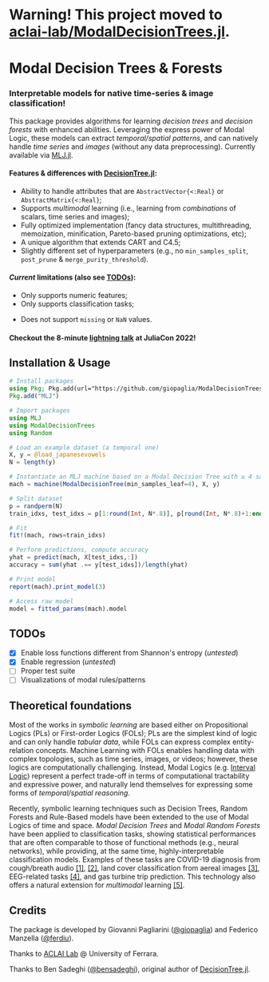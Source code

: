 # Warning! This project moved to [aclai-lab/ModalDecisionTrees.jl](https://github.com/aclai-lab/ModalDecisionTrees.jl).

# Modal Decision Trees & Forests

### Interpretable models for native time-series & image classification!

This package provides algorithms for learning *decision trees* and *decision forests* with enhanced abilities.
Leveraging the express power of Modal Logic, these models can extract *temporal/spatial patterns*, and can natively handle *time series* and *images* (without any data preprocessing). Currently available via [MLJ.jl](https://github.com/alan-turing-institute/MLJ.jl).

#### Features & differences with [DecisionTree.jl](https://github.com/JuliaAI/DecisionTree.jl):
- Ability to handle attributes that are `AbstractVector{<:Real}` or `AbstractMatrix{<:Real}`;
- Supports *multimodal* learning (i.e., learning from *combinations* of scalars, time series and images);
- Fully optimized implementation (fancy data structures, multithreading, memoization, minification, Pareto-based pruning optimizations, etc);
- A unique algorithm that extends CART and C4.5;
- Slightly different set of hyperparameters (e.g., no `min_samples_split`, `post_prune` & `merge_purity_threshold`).
<!-- - TODO -->
<!-- - Four pruning conditions: max_depth, min_samples_leaf, min_purity_increase, max_purity_at_leaf -->
<!-- TODO - Top-down pre-pruning & post-pruning -->
<!-- - Bagging (Random Forests) TODO dillo meglio -->

#### *Current* limitations (also see [TODOs](#todos)):
- Only supports numeric features;
- Only supports classification tasks;
<!-- - Only available via [MLJ.jl](https://github.com/alan-turing-institute/MLJ.jl); -->
- Does not support `missing` or `NaN` values.

#### Checkout the 8-minute [lightning talk](https://www.youtube.com/watch?v=8F1vZsl8Zvg) at JuliaCon 2022!

<!-- 
## Installation

Simply type the following commands in Julia's REPL:

```julia
using Pkg; Pkg.add(url="https://github.com/giopaglia/ModalDecisionTrees.jl")
```
-->

## Installation & Usage

```julia
# Install packages
using Pkg; Pkg.add(url="https://github.com/giopaglia/ModalDecisionTrees.jl")
Pkg.add("MLJ")

# Import packages
using MLJ
using ModalDecisionTrees
using Random

# Load an example dataset (a temporal one)
X, y = @load_japanesevowels
N = length(y)

# Instantiate an MLJ machine based on a Modal Decision Tree with ≥ 4 samples at leaf
mach = machine(ModalDecisionTree(min_samples_leaf=4), X, y)

# Split dataset
p = randperm(N)
train_idxs, test_idxs = p[1:round(Int, N*.8)], p[round(Int, N*.8)+1:end]

# Fit
fit!(mach, rows=train_idxs)

# Perform predictions, compute accuracy
yhat = predict(mach, X[test_idxs,:])
accuracy = sum(yhat .== y[test_idxs])/length(yhat)

# Print model
report(mach).print_model(3)

# Access raw model
model = fitted_params(mach).model
```


<!--
# TODO
# Render raw model
Pkg.add("GraphRecipes"); Pkg.add("Plots")

using GraphRecipes
using Plots

#wrapped_model = ModalDecisionTrees.wrap(model.root, (attribute_names_map = report(mach).frame_grouping,))
# for _method in [:spectral, :sfdp, :circular, :shell, :stress, :spring, :tree, :buchheim, :arcdiagram, :chorddiagram]
wrapped_model = ModalDecisionTrees.wrap(model.root, (; threshold_display_method = x->round(x, digits=2)), use_feature_abbreviations = true)
for _method in [:tree, :buchheim]
	for _nodeshape in [:rect] # , [:rect, :ellipse]
		display(plot(
 		TreePlot(wrapped_model), 
 		method = _method,
 		nodeshape = _nodeshape,
 		# nodesize = (3,10),
 		# root = :left,
 		curves = false,
		fontsize = 10,
		size=(860, 640),
		title = "$(_method)"
		))
	end
end
-->

<!-- TODO (`Y isa Vector{<:{Integer,String}}`) -->

<!--
Detailed usage instructions are available for each model using the doc method. For example:

```julia
using MLJ
doc("DecisionTreeClassifier", pkg="ModalDecisionTrees")
```

Available models are: AdaBoostStumpClassifier, DecisionTreeClassifier, DecisionTreeRegressor, RandomForestClassifier, RandomForestRegressor.


-->
<!-- 
## Visualization

A DecisionTree model can be visualized using the print_tree-function of its native interface (for an example see above in section 'Classification Example'). -->

## TODOs

- [x]  Enable loss functions different from Shannon's entropy (*untested*)
- [x]  Enable regression (*untested*)
- [ ]  Proper test suite
- [ ]  Visualizations of modal rules/patterns
<!-- - [x]  AbstractTrees interface -->

## Theoretical foundations

Most of the works in *symbolic learning* are based either on Propositional Logics (PLs) or First-order Logics (FOLs); PLs are the simplest kind of logic and can only handle *tabular data*, while FOLs can express complex entity-relation concepts. Machine Learning with FOLs enables handling data with complex topologies, such as time series, images, or videos; however, these logics are computationally challenging. Instead, Modal Logics (e.g. [Interval Logic](https://en.wikipedia.org/wiki/Interval_temporal_logic)) represent a perfect trade-off in terms of computational tractability and expressive power, and naturally lend themselves for expressing some forms of *temporal/spatial reasoning*.

Recently, symbolic learning techniques such as Decision Trees, Random Forests and Rule-Based models have been extended to the use of Modal Logics of time and space. *Modal Decision Trees* and *Modal Random Forests* have been applied to classification tasks, showing statistical performances that are often comparable to those of functional methods (e.g., neural networks), while providing, at the same time, highly-interpretable classification models. Examples of these tasks are COVID-19 diagnosis from cough/breath audio [[1]](https://papers.ssrn.com/sol3/papers.cfm?abstract_id=4102488), [[2]](https://drops.dagstuhl.de/opus/volltexte/2021/14783/pdf/LIPIcs-TIME-2021-7.pdf), land cover classification from aereal images [[3]](https://arxiv.org/abs/2109.08325), EEG-related tasks [[4]](https://link.springer.com/chapter/10.1007/978-3-031-06242-1_53), and gas turbine trip prediction.
This technology also offers a natural extension for *multimodal* learning [[5]](http://ceur-ws.org/Vol-2987/paper7.pdf).

## Credits

The package is developed by Giovanni Pagliarini ([@giopaglia](https://giopaglia.github.io/)) and Federico Manzella ([@ferdiu](https://ferdiu.github.io/)).

Thanks to [ACLAI Lab](https://aclai.unife.it/index.php/en/home-page/) @ University of Ferrara.

Thanks to Ben Sadeghi ([@bensadeghi](https://github.com/bensadeghi/)), original author of [DecisionTree.jl](https://github.com/bensadeghi/DecisionTree.jl).

<!-- TODO add citation and CITATION.bib file -->
